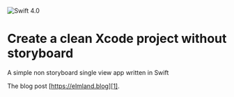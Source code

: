 ![Swift 4.0](https://img.shields.io/badge/swift-4.1-orange.svg)

# Create a clean Xcode project without storyboard
A simple non storyboard single view app written in Swift

The blog post [https://elmland.blog][1].

[1]:	https://elmland.blog/2018/01/21/xcode-project-without-storyboard/


